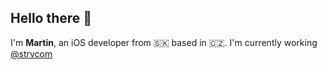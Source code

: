 ## Hello there 👋

I'm **Martin**, an iOS developer from 🇸🇰 based in 🇨🇿. I'm currently working [@strvcom](https://github.com/strvcom)
